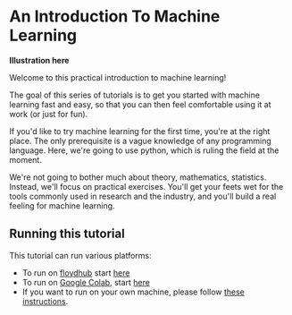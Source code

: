 # An Introduction To Machine Learning

**Illustration here**

Welcome to this practical introduction to machine learning! 

The goal of this series of tutorials is to get you started with machine learning fast and easy, so that you can then feel comfortable using it at work (or just for fun).

If you'd like to try machine learning for the first time, you're at the right place. The only prerequisite is a vague knowledge of any programming language. Here, we're going to use python, which is ruling the field at the moment.

We're not going to bother much about theory, mathematics, statistics. Instead, we'll focus on practical exercises. You'll get your feets wet for the tools commonly used in research and the industry, and you'll build a real feeling for machine learning.  

## Running this tutorial

This tutorial can run various platforms: 

* To run on [floydhub](https://www.floydhub.com) start [here](doc/floydhub.md)
* To run on [Google Colab](https://colab.research.google.com/notebooks/intro.ipynb), start [here](https://colab.research.google.com/github/cbernet/introduction_machine_learning/blob/master/get_started_workspace.ipynb)
* If you want to run on your own machine, please follow [these instructions](doc/install_python_anaconda.md). 
